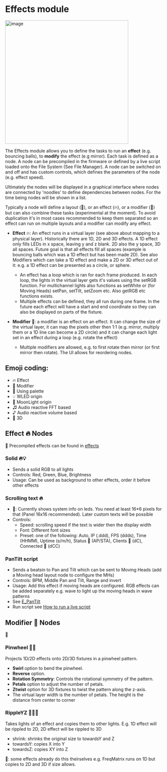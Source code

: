 # Effects module

<img width="396" alt="image" src="https://github.com/user-attachments/assets/965dd352-d7af-42a1-a72d-43da3b32a252" />

The Effects module allows you to define the tasks to run an **effect** (e.g. bouncing balls), to **modify** the effect (e.g mirror).
Each task is defined as a node. A node can be precompiled in the firmware or defined by a live script loaded onto the File System (See File Manager). A node can be switched on and off and has custom controls, which defines the parameters of the node (e.g. effect speed).

Ultimately the nodes will be displayed in a graphical interface where nodes are connected by 'noodles' to define dependencies between nodes. For the time being nodes will be shown in a list.

Typically a node will define a layout (🚥), or an effect (🔥), or a modifier (💎) but can also combine these tasks (experimental at the moment). To avoid duplication it's in most cases recommended to keep them separated so an effect can run on multiple layouts and a modifier can modify any effect. 

* **Effect** 🔥: An effect runs in a virtual layer (see above about mapping to a physical layer). Historically there are 1D, 2D and 3D effects. A 1D effect only fills LEDs in x space, leaving y and z blank. 2D also the y space, 3D all spaces. Future goal is that all effects fill all spaces (example is bouncing balls which was a 1D effect but has been made 2D). See also Modifiers which can take a 1D effect and make a 2D or 3D effect out of it: e.g. a 1D effect can be presented as a circle, or sphere.
    * An effect has a loop which is ran for each frame produced. In each loop, the lights in the virtual layer gets it's values using the setRGB function. For multichannel lights also functions as setWhite or (for Moving Heads) setPan, setTilt, setZoom etc. Also getRGB etc functions exists.
    * Multiple effects can be defined, they all run during one frame. In the future each effect will have a start and end coordinate so they can also be displayed on parts of the fixture.

* **Modifier** 💎: a modifier is an effect on an effect. It can change the size of the virtual layer, it can map the pixels other then 1:1 (e.g. mirror, multiply them or a 1D line can become a 2D circle) and it can change each light set in an effect during a loop (e.g. rotate the effect)
    * Multiple modifiers are allowed, e.g. to first rotate then mirror (or first mirror then rotate). The UI allows for reordering nodes.

## Emoji coding:

* 🔥 Effect
* 💎 Modifier
* 🎨 Using palette
* 💡 WLED origin
* 💫 MoonLight origin
* ♫ Audio reactive FFT based
* ♪ Audio reactive volume based
* 🧊 3D

## Effect 🔥 Nodes
🚧
Precompiled effects can be found in [effects](https://github.com/MoonModules/MoonLight/blob/main/src/MoonLight/Effects.h)

### Solid 🔥💡

* Sends a solid RGB to all lights
* Controls: Red, Green, Blue, Brightness
* Usage: Can be used as background to other effects, order it before other effects

### Scrolling text 🔥

* 🚧: Currently shows system info on leds. You need at least 16*6 pixels for that (Panel 16x16 recommended). Later custom texts will be possible
* Controls:
    * Speed: scrolling speed if the text is wider then the display width
    * Font: Different font sizes
    * Preset: one of the following: Auto, IP (.ddd), FPS (ddds), Time (HHMM), Uptime (s/m/h), Status 🛜 (AP/STA), Clients 🛜 (dC), Connected 🛜 (dCC)

### PanTilt script

* Sends a beatsin to Pan and Tilt which can be sent to Moving Heads (add a Moving head layout node to configure the MHs)
* Controls: BPM, Middle Pan and Tilt, Range and invert
* Usage: Add this effect if moving heads are configured. RGB effects can be added separately e.g. wave to light up the moving heads in wave patterns
* See [E_PanTilt](https://github.com/MoonModules/MoonLight/blob/main/misc/livescripts/E_PanTilt.sc)
* Run script see [How to run a live script](https://moonmodules.org/MoonLight/moonbase/module/liveScripts/#how-to-run-a-live-script)

## Modifier 💎 Nodes
🚧

### Pinwheel 💎💡

Projects 1D/2D effects onto 2D/3D fixtures in a pinwheel pattern.

* **Swirl** option to bend the pinwheel.
* **Reverse** option.
* **Rotation Symmetry**: Controls the rotational symmetry of the pattern.
* **Petals** option to adjust the number of petals.
* **Ztwist** option for 3D fixtures to twist the pattern along the z-axis.
* The virtual layer width is the number of petals. The height is the distance from center to corner

### RippleYZ 💎💡💫

Takes lights of an effect and copies them to other lights. E.g. 1D effect will be rippled to 2D, 2D effect will be rippled to 3D

* shrink: shrinks the original size to towardsY and Z
* towardsY: copies X into Y
* towardsZ: copies XY into Z

🚨: some effects already do this theirselves e.g. FreqMatrix runs on 1D but copies to 2D and 3D if size allows.

